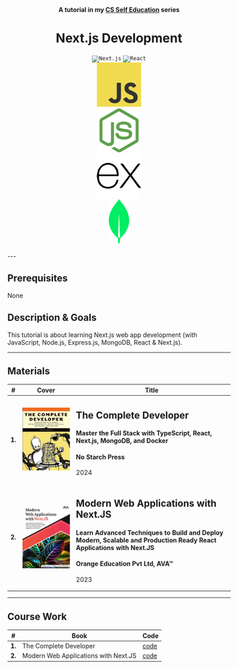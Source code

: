 <div align="center">
  <b>A tutorial in my <a href="https://github.com/abeerration/CS-Self-Education">CS Self Education</a> series</b>
  <h1>Next.js Development</h1>
</div>

<div align="center">
  <code><img width="150" src="https://github.com/marwin1991/profile-technology-icons/assets/136815194/5f8c622c-c217-4649-b0a9-7e0ee24bd704" alt="Next.js" title="Next.js"/></code>
  <code><img width="150" src="https://user-images.githubusercontent.com/25181517/183897015-94a058a6-b86e-4e42-a37f-bf92061753e5.png" alt="React" title="React"/></code>
  <code>
  <img height="100" src="js.svg">&nbsp;&nbsp;
  <img height="100" src="nodejs.svg">&nbsp;&nbsp;
  <img height="100" src="expressjs.svg">&nbsp;&nbsp;
  <img height="100" src="mongodb.svg">&nbsp;&nbsp;
  </code>
</div>
---

## Prerequisites

None

## Description & Goals

This tutorial is about learning Next.js web app development (with JavaScript, Node.js, Express.js, MongoDB, React & Next.js).

---

## Materials

| # | Cover | Title |
| ----------- | ----------- | ----------- |
| **1.** | ![](cover-1.jpg) | <h2>The Complete Developer</h2><h4>Master the Full Stack with TypeScript, React, Next.js, MongoDB, and Docker</h4><h4>No Starch Press</h4><p>2024</p> |
| **2.** | ![](cover-2.jpg) | <h2>Modern Web Applications with Next.JS</h2><h4>Learn Advanced Techniques to Build and Deploy Modern, Scalable and Production Ready React Applications with Next.JS</h4><h4>Orange Education Pvt Ltd, AVA™</h4><p>2023</p> |

---

## Course Work

| # | Book | Code |
| ----------- | ----------- | ----------- |
| **1.** | The Complete Developer | [code](https://github.com/abeerration/Next.js-Development/tree/main/1.%20The%20Complete%20Developer) |
| **2.** | Modern Web Applications with Next.JS | [code](https://github.com/abeerration/Next.js-Development/tree/main/2.%20Modern%20Web%20Applications%20with%20Next.JS) |
